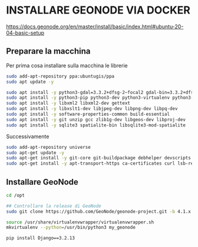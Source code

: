 # INSTALLARE GEONODE VIA DOCKER

https://docs.geonode.org/en/master/install/basic/index.html#ubuntu-20-04-basic-setup  

## Preparare la macchina 

Per prima cosa installare sulla macchina le librerie

```sh
sudo add-apt-repository ppa:ubuntugis/ppa
sudo apt update -y

sudo apt install -y python3-gdal=3.3.2+dfsg-2~focal2 gdal-bin=3.3.2+dfsg-2~focal2 libgdal-dev=3.3.2+dfsg-2~focal2 ####### QUESTO NO
sudo apt install -y python3-pip python3-dev python3-virtualenv python3-venv virtualenvwrapper
sudo apt install -y libxml2 libxml2-dev gettext
sudo apt install -y libxslt1-dev libjpeg-dev libpng-dev libpq-dev
sudo apt install -y software-properties-common build-essential
sudo apt install -y git unzip gcc zlib1g-dev libgeos-dev libproj-dev
sudo apt install -y sqlite3 spatialite-bin libsqlite3-mod-spatialite
```

Successivamente

```sh
sudo add-apt-repository universe
sudo apt-get update -y
sudo apt-get install -y git-core git-buildpackage debhelper devscripts python3.10-dev python3.10-venv virtualenvwrapper
sudo apt-get install -y apt-transport-https ca-certificates curl lsb-release gnupg gnupg-agent software-properties-common vim

```

## Installare GeoNode

```sh
cd /opt

## Controllare la release di GeoNode
sudo git clone https://github.com/GeoNode/geonode-project.git -b 4.1.x

source /usr/share/virtualenvwrapper/virtualenvwrapper.sh
mkvirtualenv --python=/usr/bin/python3 my_geonode

pip install Django==3.2.13

```
